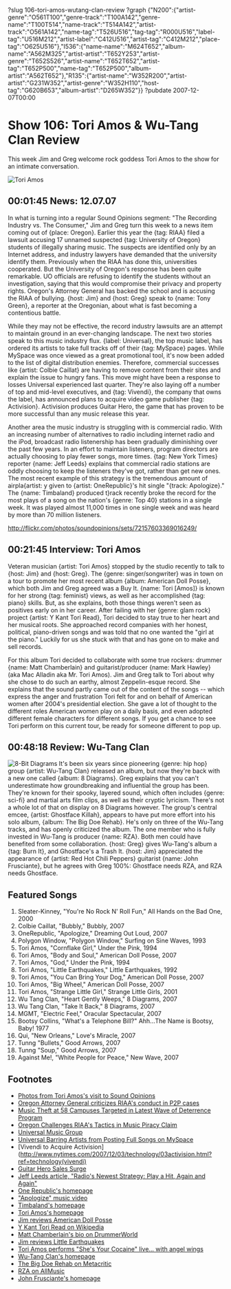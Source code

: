 ?slug 106-tori-amos-wutang-clan-review
?graph {"N200":{"artist-genre":"O561T100","genre-track":"T100A142","genre-name":"T100T514","name-track":"T514A142","artist-track":"O561A142","name-tag":"T526U516","tag-tag":"R000U516","label-tag":"U516M212","artist-label":"C412U516","artist-tag":"C412M212","place-tag":"O625U516"},"I536":{"name-name":"M624T652","album-name":"A562M325","artist-artist":"T652Y253","artist-genre":"T652S526","artist-name":"T652T652","artist-tag":"T652P500","name-tag":"T652P500","album-artist":"A562T652"},"R135":{"artist-name":"W352R200","artist-artist":"G231W352","artist-genre":"W352H110","host-tag":"G620B653","album-artist":"D265W352"}}
?pubdate 2007-12-07T00:00

# Show 106: Tori Amos & Wu-Tang Clan Review
This week Jim and Greg welcome rock goddess Tori Amos to the show for an intimate conversation.

![Tori Amos](http://static.soundopinions.org/images/2008/toriamos.jpg)

## 00:01:45 News: 12.07.07
In what is turning into a regular Sound Opinions segment: "The Recording Industry vs. The Consumer," Jim and Greg turn this week to a news item coming out of {place: Oregon}. Earlier this year the {tag: RIAA} filed a lawsuit accusing 17 unnamed suspected {tag: University of Oregon} students of illegally sharing music. The suspects are identified only by an Internet address, and industry lawyers have demanded that the university identify them. Previously when the RIAA has done this, universities cooperated. But the University of Oregon's response has been quite remarkable. UO officials are refusing to identify the students without an investigation, saying that this would compromise their privacy and property rights. Oregon's Attorney General has backed the school and is accusing the RIAA of bullying. {host: Jim} and {host: Greg} speak to {name: Tony Green}, a reporter at the Oregonian, about what is fast becoming a contentious battle.

While they may not be effective, the record industry lawsuits are an attempt to maintain ground in an ever-changing landscape. The next two stories speak to this music industry flux. {label: Universal}, the top music label, has ordered its artists to take full tracks off of their {tag: MySpace} pages. While MySpace was once viewed as a great promotional tool, it's now been added to the list of digital distribution enemies. Therefore, commercial successes like {artist: Colbie Caillat} are having to remove content from their sites and explain the issue to hungry fans. This move might have been a response to losses Universal experienced last quarter. They're also laying off a number of top and mid-level executives, and {tag: Vivendi}, the company that owns the label, has announced plans to acquire video game publisher {tag: Activision}. Activision produces Guitar Hero, the game that has proven to be more successful than any music release this year.

Another area the music industry is struggling with is commercial radio. With an increasing number of alternatives to radio including internet radio and the iPod, broadcast radio listenership has been gradually diminishing over the past few years. In an effort to maintain listeners, program directors are actually choosing to play fewer songs, more times. {tag: New York Times} reporter {name: Jeff Leeds} explains that commercial radio stations are oddly choosing to keep the listeners they've got, rather than get new ones. The most recent example of this strategy is the tremendous amount of airpla{artist: y given to {artist: OneRepublic}'s hit single "{track: Apologize}." The {name: Timbaland} produced t}rack recently broke the record for the most plays of a song on the nation's {genre: Top 40} stations in a single week. It was played almost 11,000 times in one single week and was heard by more than 70 million listeners.

http://flickr.com/photos/soundopinions/sets/72157603369016249/

## 00:21:45 Interview: Tori Amos
Veteran musician {artist: Tori Amos} stopped by the studio recently to talk to {host: Jim} and {host: Greg}. The {genre: singer/songwriter} was in town on a tour to promote her most recent album {album: American Doll Posse}, which both Jim and Greg agreed was a Buy It. {name: Tori [Amos]} is known for her strong {tag: feminist} views, as well as her accomplished {tag: piano} skills. But, as she explains, both those things weren't seen as positives early on in her career. After failing with her {genre: glam rock} project {artist: Y Kant Tori Read}, Tori decided to stay true to her heart and her musical roots. She approached record companies with her honest, political, piano-driven songs and was told that no one wanted the "girl at the piano." Luckily for us she stuck with that and has gone on to make and sell records.

For this album Tori decided to collaborate with some true rockers: drummer {name: Matt Chamberlain} and guitarist/producer {name: Mark Hawley} (aka Mac Alladin aka Mr. Tori Amos). Jim and Greg talk to Tori about why she chose to do such an earthy, almost Zeppelin-esque record. She explains that the sound partly came out of the content of the songs -- which express the anger and frustration Tori felt for and on behalf of American women after 2004's presidential election. She gave a lot of thought to the different roles American women play on a daily basis, and even adopted different female characters for different songs. If you get a chance to see Tori perform on this current tour, be ready for someone different to pop up.

## 00:48:18 Review: Wu-Tang Clan
![8-Bit Diagrams](http://is4.mzstatic.com/image/thumb/Music7/v4/1a/a8/6c/1aa86c23-c05c-139a-fd2b-a3723554d4b5/source/600x600bb.jpg "338408298/1018951711")
It's been six years since pioneering {genre: hip hop} group {artist: Wu-Tang Clan} released an album, but now they're back with a new one called {album: 8 Diagrams}. Greg explains that you can't underestimate how groundbreaking and influential the group has been. They're known for their spooky, layered sound, which often includes {genre: sci-fi} and martial arts film clips, as well as their cryptic lyricism. There's not a whole lot of that on display on 8 Diagrams however. The group's central emcee, {artist: Ghostface Killah}, appears to have put more effort into his solo album, {album: The Big Doe Rehab}. He's only on three of the Wu-Tang tracks, and has openly criticized the album. The one member who is fully invested in Wu-Tang is producer {name: RZA}. Both men could have benefited from some collaboration. {host: Greg} gives Wu-Tang's album a {tag: Burn It}, and Ghostface's a Trash It. {host: Jim} appreciated the appearance of {artist: Red Hot Chili Peppers} guitarist {name: John Frusciante}, but he agrees with Greg 100%: Ghostface needs RZA, and RZA needs Ghostface.

## Featured Songs
1. Sleater-Kinney, "You're No Rock N' Roll Fun," All Hands on the Bad One, 2000
2. Colbie Caillat, "Bubbly," Bubbly, 2007
3. OneRepublic, "Apologize," Dreaming Out Loud, 2007
4. Polygon Window, "Polygon Window," Surfing on Sine Waves, 1993
5. Tori Amos, "Cornflake Girl," Under the Pink, 1994
6. Tori Amos, "Body and Soul," American Doll Posse, 2007
7. Tori Amos, "God," Under the Pink, 1994
8. Tori Amos, "Little Earthquakes," Little Earthquakes, 1992
9. Tori Amos, "You Can Bring Your Dog," American Doll Posse, 2007
10. Tori Amos, "Big Wheel," American Doll Posse, 2007
11. Tori Amos, "Strange Little Girl," Strange Little Girls, 2001
12. Wu Tang Clan, "Heart Gently Weeps," 8 Diagrams, 2007
13. Wu Tang Clan, "Take It Back," 8 Diagrams, 2007
14. MGMT, "Electric Feel," Oracular Spectacular, 2007
15. Bootsy Collins, "What's a Telephone Bill?" Ahh...The Name is Bootsy, Baby! 1977
16. Qui, "New Orleans," Love's Miracle, 2007
17. Tunng "Bullets," Good Arrows, 2007
18. Tunng "Soup," Good Arrows, 2007
19. Against Me!, "White People for Peace," New Wave, 2007

## Footnotes
- [Photos from Tori Amos's visit to Sound Opinions](http://flickr.com/photos/soundopinions/sets/72157603369016249/)
- [Oregon Attorney General criticizes RIAA's conduct in P2P cases](http://arstechnica.com/news.ars/post/20071129-oregon-attorney-general-criticizes-riaas-conduct-in-p2p-cases.html)
- [Music Theft at 58 Campuses Targeted in Latest Wave of Deterrence Program](http://www.riaa.org/newsitem.php?news_year_filter=&resultpage=2&id=8F561EB9-6C3D-D867-324D-18882703F7C2)
- [Oregon Challenges RIAA's Tactics in Music Piracy Claim](http://www.pcworld.com/article/id,140173-c,copyright/article.html)
- [Universal Music Group](http://www.umusic.com/)
- [Universal Barring Artists from Posting Full Songs on MySpace](http://blog.wired.com/music/2007/12/universal-appar.html)
- [Vivendi to Acquire Activision](http://www.nytimes.com/2007/12/03/technology/03activision.html?ref=technology(vivendi)
- [Guitar Hero Sales Surge](http://online.wsj.com/article/SB119522690908595803.html)
- [Jeff Leeds article, "Radio's Newest Strategy: Play a Hit, Again and Again"](http://www.nytimes.com/2007/12/01/arts/music/01one.html?_r=1&ref=music&oref=sloginTrying)
- [One Republic's homepage](http://www.onerepublic.net/)
- ["Apologize" music video](http://www.youtube.com/watch?v=fm0T7_SGee4)
- [Timbaland's homepage](http://www.timbalandmusic.com/)
- [Tori Amos's homepage](http://www.toriamos.com/)
- [Jim reviews American Doll Posse](http://www.jimdero.com/News2007/SpinControlMay20.htm)
- [Y Kant Tori Read on Wikipedia](http://en.wikipedia.org/wiki/Y_Kant_Tori_Read)
- [Matt Chamberlain's bio on DrummerWorld](http://www.drummerworld.com/drummers/Matt_Chamberlain.html)
- [Jim reviews Little Earthquakes](http://www.jimdero.com/News2003/Sept21GreatTori.htm)
- [Tori Amos performs "She's Your Cocaine" live... with angel wings](http://nz.youtube.com/watch?v=MyJenEJj94A)
- [Wu-Tang Clan's homepage](http://www.wutang-corp.com/)
- [The Big Doe Rehab on Metacritic](http://www.metacritic.com/music/artists/ghostface/bigdoerehab?q=ghostface)
- [RZA on AllMusic](http://www.allmusic.com/cg/amg.dll?p=amg&sql=11:09frxqtgld0e)
- [John Frusciante's homepage](http://www.johnfrusciante.com/)
